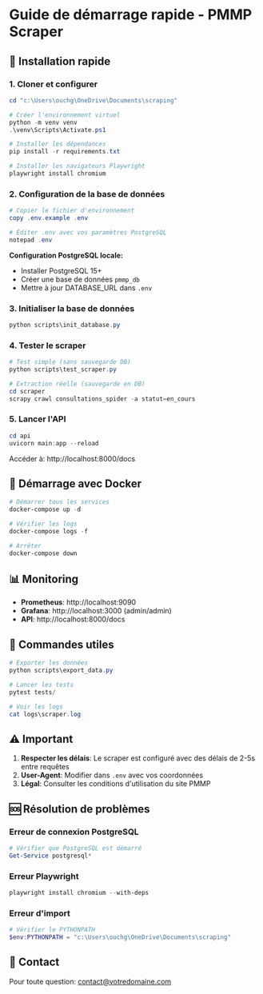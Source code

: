 # Guide de démarrage rapide - PMMP Scraper

## 🚀 Installation rapide

### 1. Cloner et configurer

```powershell
cd "c:\Users\ouchg\OneDrive\Documents\scraping"

# Créer l'environnement virtuel
python -m venv venv
.\venv\Scripts\Activate.ps1

# Installer les dépendances
pip install -r requirements.txt

# Installer les navigateurs Playwright
playwright install chromium
```

### 2. Configuration de la base de données

```powershell
# Copier le fichier d'environnement
copy .env.example .env

# Éditer .env avec vos paramètres PostgreSQL
notepad .env
```

**Configuration PostgreSQL locale:**
- Installer PostgreSQL 15+
- Créer une base de données `pmmp_db`
- Mettre à jour DATABASE_URL dans `.env`

### 3. Initialiser la base de données

```powershell
python scripts\init_database.py
```

### 4. Tester le scraper

```powershell
# Test simple (sans sauvegarde DB)
python scripts\test_scraper.py

# Extraction réelle (sauvegarde en DB)
cd scraper
scrapy crawl consultations_spider -a statut=en_cours
```

### 5. Lancer l'API

```powershell
cd api
uvicorn main:app --reload
```

Accéder à: http://localhost:8000/docs

## 🐳 Démarrage avec Docker

```powershell
# Démarrer tous les services
docker-compose up -d

# Vérifier les logs
docker-compose logs -f

# Arrêter
docker-compose down
```

## 📊 Monitoring

- **Prometheus**: http://localhost:9090
- **Grafana**: http://localhost:3000 (admin/admin)
- **API**: http://localhost:8000/docs

## 📝 Commandes utiles

```powershell
# Exporter les données
python scripts\export_data.py

# Lancer les tests
pytest tests/

# Voir les logs
cat logs\scraper.log
```

## ⚠️ Important

1. **Respecter les délais**: Le scraper est configuré avec des délais de 2-5s entre requêtes
2. **User-Agent**: Modifier dans `.env` avec vos coordonnées
3. **Légal**: Consulter les conditions d'utilisation du site PMMP

## 🆘 Résolution de problèmes

### Erreur de connexion PostgreSQL
```powershell
# Vérifier que PostgreSQL est démarré
Get-Service postgresql*
```

### Erreur Playwright
```powershell
playwright install chromium --with-deps
```

### Erreur d'import
```powershell
# Vérifier le PYTHONPATH
$env:PYTHONPATH = "c:\Users\ouchg\OneDrive\Documents\scraping"
```

## 📧 Contact

Pour toute question: contact@votredomaine.com
